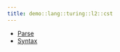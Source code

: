 ```yaml
---
title: demo::lang::turing::l2::cst
---
```



* [Parse](../../../../../../Library/demo/lang/turing/l2/cst/Parse.md)
* [Syntax](../../../../../../Library/demo/lang/turing/l2/cst/Syntax.md)